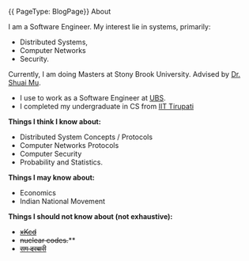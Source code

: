  {{ PageType: BlogPage}} About
 
I am a Software Engineer. My interest lie in systems, primarily:
 - Distributed Systems,
 - Computer Networks 
 - Security.

Currently, I am doing Masters at Stony Brook University.
Advised by [Dr. Shuai Mu](http://mpaxos.com). 
 - I use to work as a Software Engineer at [UBS](https://www.ubs.com).
 - I completed my undergraduate in CS from [IIT Tirupati](https://www.iittp.ac.in)

**Things I think I know about:**
 - Distributed System Concepts / Protocols
 - Computer Networks Protocols
 - Computer Security
 - Probability and Statistics.

**Things I may know about:**
 - Economics
 - Indian National Movement

**Things I should not know about (not exhaustive):**
 - ~~[xKcd](https://www.xkcd.com)~~
 - ~~nuclear codes.~~**
 - ~~[राग दरबारी](https://en.wikipedia.org/wiki/Raag_Darbari_(novel))~~

